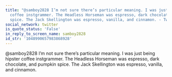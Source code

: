 ```yaml
---
title: "@samboy2828 I’m not sure there’s particular meaning. I was just being hipster
  coffee instgrammer. The Headless Horseman was espresso, dark chocolate, and pumpkin
  spice. The Jack Skellington was espresso, vanilla, and cinnamon. - Twitter"
social_network: twitter
is_quote_status: 'False'
in_reply_to_screen_name: samboy2828
id_str: '1048990657983868928'
---
```


@samboy2828 I’m not sure there’s particular meaning. I was just being hipster coffee instgrammer. The Headless Horseman was espresso, dark chocolate, and pumpkin spice. The Jack Skellington was espresso, vanilla, and cinnamon.